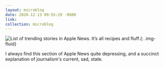 ```yaml
---
layout: microblog
date: 2020-12-13 09:55:29 -0600
link: 
collection: microblog
---
```

![List of trending stories in Apple News. It’s all recipes and fluff.](https://brianlundin.com/images/microblog/2020-12-13--09-54-53.jpeg){: .img-fluid}

I always find this section of Apple News quite depressing, and a succinct explanation of journalism's current, sad, state.